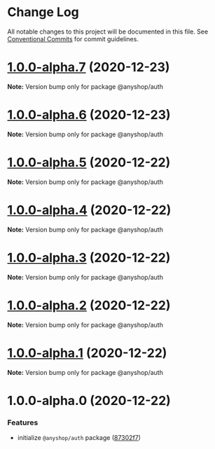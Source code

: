 # Change Log

All notable changes to this project will be documented in this file.
See [Conventional Commits](https://conventionalcommits.org) for commit guidelines.

# [1.0.0-alpha.7](https://github.com/alazes/anyshop-framework/compare/@anyshop/auth@1.0.0-alpha.6...@anyshop/auth@1.0.0-alpha.7) (2020-12-23)

**Note:** Version bump only for package @anyshop/auth

# [1.0.0-alpha.6](https://github.com/alazes/anyshop-framework/compare/@anyshop/auth@1.0.0-alpha.5...@anyshop/auth@1.0.0-alpha.6) (2020-12-23)

**Note:** Version bump only for package @anyshop/auth

# [1.0.0-alpha.5](https://github.com/alazes/anyshop-framework/compare/@anyshop/auth@1.0.0-alpha.4...@anyshop/auth@1.0.0-alpha.5) (2020-12-22)

**Note:** Version bump only for package @anyshop/auth

# [1.0.0-alpha.4](https://github.com/alazes/anyshop-framework/compare/@anyshop/auth@1.0.0-alpha.3...@anyshop/auth@1.0.0-alpha.4) (2020-12-22)

**Note:** Version bump only for package @anyshop/auth

# [1.0.0-alpha.3](https://github.com/alazes/anyshop-framework/compare/@anyshop/auth@1.0.0-alpha.2...@anyshop/auth@1.0.0-alpha.3) (2020-12-22)

**Note:** Version bump only for package @anyshop/auth

# [1.0.0-alpha.2](https://github.com/alazes/anyshop-framework/compare/@anyshop/auth@1.0.0-alpha.1...@anyshop/auth@1.0.0-alpha.2) (2020-12-22)

**Note:** Version bump only for package @anyshop/auth

# [1.0.0-alpha.1](https://github.com/alazes/anyshop-framework/compare/@anyshop/auth@1.0.0-alpha.0...@anyshop/auth@1.0.0-alpha.1) (2020-12-22)

**Note:** Version bump only for package @anyshop/auth

# 1.0.0-alpha.0 (2020-12-22)

### Features

- initialize `@anyshop/auth` package ([87302f7](https://github.com/alazes/anyshop-framework/commit/87302f7e63dcbb0569ed1779dededf6c24de2c29))
